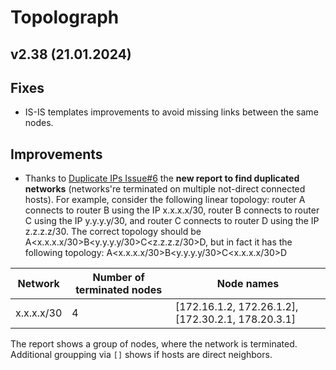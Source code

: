 # Topolograph

## v2.38 (21.01.2024)

## Fixes
* IS-IS templates improvements to avoid missing links between the same nodes.

## Improvements
* Thanks to [Duplicate IPs Issue#6](https://github.com/Vadims06/topolograph-docker/issues/6) the **new report to find duplicated networks** (networks're terminated on multiple not-direct connected hosts). For example, consider the following linear topology: router A connects to router B using the IP x.x.x.x/30, router B connects to router C using the IP y.y.y.y/30, and router C connects to router D using the IP z.z.z.z/30. The correct topology should be A<x.x.x.x/30>B<y.y.y.y/30>C<z.z.z.z/30>D, but in fact it has the following topology: A<x.x.x.x/30>B<y.y.y.y/30>C<x.x.x.x/30>D


| Network | Number of terminated nodes | Node names |
|-----------|-------------------------------|-------------|
| x.x.x.x/30|           4             | [172.16.1.2, 172.26.1.2], [172.30.2.1, 178.20.3.1] |

The report shows a group of nodes, where the network is terminated. Additional groupping via `[]` shows if hosts are direct neighbors.
